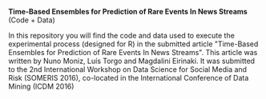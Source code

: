 <b>Time-Based Ensembles for Prediction of Rare Events In News Streams</b> (Code + Data)

In this repository you will find the code and data used to execute the experimental process (designed for R) in the submitted article "Time-Based Ensembles for Prediction of Rare Events In News Streams". This article was written by Nuno Moniz, Luís Torgo and Magdalini Eirinaki. It was submitted to the 2nd International Workshop on Data Science for Social Media and Risk (SOMERIS 2016), co-located in the International Conference of Data Mining (ICDM 2016)
